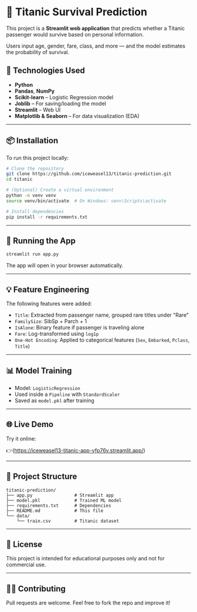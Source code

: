 # 🚢 Titanic Survival Prediction

This project is a **Streamlit web application** that predicts whether a Titanic passenger would survive based on personal information.

Users input age, gender, fare, class, and more — and the model estimates the probability of survival.

## 🧠 Technologies Used

- **Python**
- **Pandas**, **NumPy**
- **Scikit-learn** – Logistic Regression model
- **Joblib** – For saving/loading the model
- **Streamlit** – Web UI
- **Matplotlib & Seaborn** – For data visualization (EDA)

---

## 📦 Installation

To run this project locally:

```bash
# Clone the repository
git clone https://github.com/iceweasel13/titanic-prediction.git
cd titanic

# (Optional) Create a virtual environment
python -m venv venv
source venv/bin/activate  # On Windows: venv\Scripts\activate

# Install dependencies
pip install -r requirements.txt
```

---

## 🚀 Running the App

```bash
streamlit run app.py
```

The app will open in your browser automatically.

---

## 💡 Feature Engineering

The following features were added:

- `Title`: Extracted from passenger name, grouped rare titles under "Rare"
- `FamilySize`: SibSp + Parch + 1
- `IsAlone`: Binary feature if passenger is traveling alone
- `Fare`: Log-transformed using `log1p`
- `One-Hot Encoding`: Applied to categorical features (`Sex`, `Embarked`, `Pclass`, `Title`)

---

## 📊 Model Training

- Model: `LogisticRegression`
- Used inside a `Pipeline` with `StandardScaler`
- Saved as `model.pkl` after training

---

## 🌐 Live Demo

Try it online:

👉(https://iceweasel13-titanic-app-yfp76v.streamlit.app/)


---

## 📁 Project Structure

```
titanic-prediction/
├── app.py                # Streamlit app
├── model.pkl             # Trained ML model
├── requirements.txt      # Dependencies
├── README.md             # This file
└── data/
    └── train.csv         # Titanic dataset
```

---

## 📜 License

This project is intended for educational purposes only and not for commercial use.

---

## 🙋‍♂️ Contributing

Pull requests are welcome. Feel free to fork the repo and improve it!

